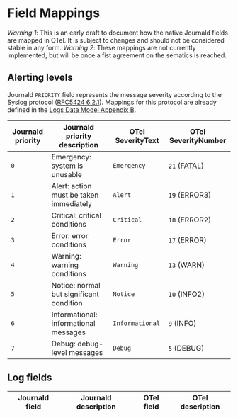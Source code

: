 # Field Mappings

*Warning 1*: This is an early draft to document how the native Journald fields are mapped in OTel. It is subject to changes and should not be considered stable in any form.
*Warning 2*: These mappings are not currently implemented, but will be once a fist agreement on the sematics is reached.

## Alerting levels

Journald `PRIORITY` field represents the message severity according to the Syslog protocol ([RFC5424 6.2.1](https://datatracker.ietf.org/doc/html/rfc5424#section-6.2.1)). Mappings for this protocol are already defined in the [Logs Data Model Appendix B](https://opentelemetry.io/docs/specs/otel/logs/data-model-appendix/#appendix-b-severitynumber-example-mappings).

| Journald priority | Journald priority description | OTel SeverityText | OTel SeverityNumber   |
|-------------------|-------------------------------|-------------------|-----------------------|
| `0`               | Emergency: system is unusable | `Emergency`       | `21` (FATAL)          |
| `1`               | Alert: action must be taken immediately | `Alert` | `19` (ERROR3)         |
| `2`               | Critical: critical conditions | `Critical`        | `18` (ERROR2)         |
| `3`               | Error: error conditions       | `Error`           | `17` (ERROR)          |
| `4`               | Warning: warning conditions   | `Warning`         | `13` (WARN)           |
| `5`               | Notice: normal but significant condition | `Notice` | `10` (INFO2)        |
| `6`               | Informational: informational messages | `Informational` | `9` (INFO)      |
| `7`               | Debug: debug-level messages   | `Debug`           | `5` (DEBUG)           |

## Log fields

<!-- TODO: add mappings from Journald, Otel -->
<!-- TODO: check syslog for additional existing fields -->
<!-- TODO: check ECS for additional existing fields -->
<!-- TODO: check otel semantics guide for rules on defining new fields -->

| Journald field | Journald description | OTel field | OTel description |
|----------------|----------------------|------------|------------------|
